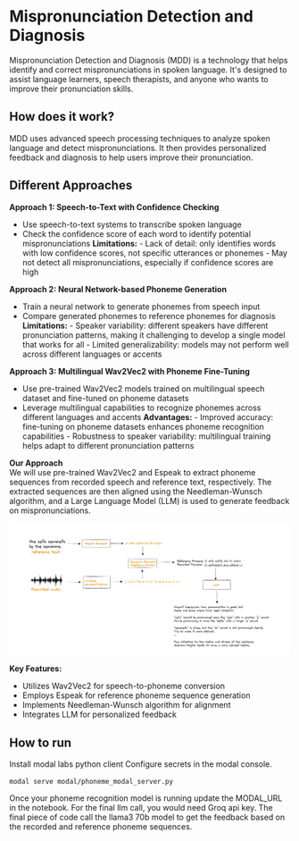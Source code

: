 # Mispronunciation Detection and Diagnosis
Mispronunciation Detection and Diagnosis (MDD) is a technology that helps identify and correct mispronunciations in spoken language. It's designed to assist language learners, speech therapists, and anyone who wants to improve their pronunciation skills.

## How does it work?
MDD uses advanced speech processing techniques to analyze spoken language and detect mispronunciations. It then provides personalized feedback and diagnosis to help users improve their pronunciation.

## Different Approaches

**Approach 1: Speech-to-Text with Confidence Checking**  
- Use speech-to-text systems to transcribe spoken language
- Check the confidence score of each word to identify potential mispronunciations
**Limitations:**
      - Lack of detail: only identifies words with low confidence scores, not specific utterances or phonemes
      - May not detect all mispronunciations, especially if confidence scores are high

**Approach 2: Neural Network-based Phoneme Generation**
- Train a neural network to generate phonemes from speech input
- Compare generated phonemes to reference phonemes for diagnosis
**Limitations:**
      - Speaker variability: different speakers have different pronunciation patterns, making it challenging to develop a single model that works for all
      - Limited generalizability: models may not perform well across different languages or accents

**Approach 3: Multilingual Wav2Vec2 with Phoneme Fine-Tuning**
- Use pre-trained Wav2Vec2 models trained on multilingual speech dataset and fine-tuned on phoneme datasets
- Leverage multilingual capabilities to recognize phonemes across different languages and accents
**Advantages:**
      - Improved accuracy: fine-tuning on phoneme datasets enhances phoneme recognition capabilities
      - Robustness to speaker variability: multilingual training helps adapt to different pronunciation patterns

**Our Approach**  
We will use pre-trained Wav2Vec2 and Espeak to extract phoneme sequences from recorded speech and reference text, respectively. The extracted sequences are then aligned using the Needleman-Wunsch algorithm, and a Large Language Model (LLM) is used to generate feedback on mispronunciations.

![Mispronunciation Detection - How it Works](assets/mispronunciation-detection-how-it-works.png)

**Key Features:**  
- Utilizes Wav2Vec2 for speech-to-phoneme conversion
- Employs Espeak for reference phoneme sequence generation
- Implements Needleman-Wunsch algorithm for alignment
- Integrates LLM for personalized feedback

## How to run

Install modal labs python client
Configure secrets in the modal console. 
```
modal serve modal/phoneme_modal_server.py
```

Once your phoneme recognition model is running update the MODAL_URL in the notebook. 
For the final llm call, you would need Groq api key. The final piece of code call the llama3 70b model to get the feedback based on the recorded and reference phoneme sequences.
